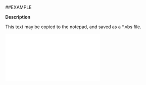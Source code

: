 

##EXAMPLE

**Description**

This text may be copied to the notepad, and saved as a *.vbs file.

![](../../Examples/vbs/ClientScript.OnCurrentSaleIdentityChanged.vbs.txt)





